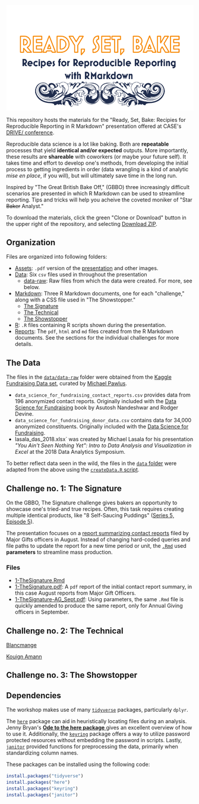 ![img](https://github.com/jrogol/ReadySetBake/blob/master/Assets/Main.png)


This repository hosts the materials for the "Ready, Set, Bake: Recipies for Reproducible Reporting in R Markdown" presentation offered at CASE's [DRIVE/ conference](https://www.case.org/drive).

Reproducible data science is a lot like baking. Both are **repeatable** processes that yield **identical and/or expected** outputs. More importantly, these results are **shareable** with coworkers (or maybe your future self).
It takes time and effort to develop one's methods, from developing the initial process to getting ingredients in order (data wrangling is a kind of analytic _mise en place_, if you will), but will ultimately save time in the long run.

Inspired by "The Great British Bake Off," (GBBO) three increasingly difficult scenarios are presented in which R Markdown can be used to streamline reporting. Tips and tricks will help you acheive the coveted moniker of "Star ~~Baker~~ Analyst."

To download the materials, click the green "Clone or Download" button in the upper right of the repository, and selecting [Download ZIP](https://github.com/jrogol/DRIVE2020/archive/master.zip).

## Organization

Files are organized into following folders:

* [Assets](https://github.com/jrogol/DRIVE2020/tree/master/Assets): `.pdf` version of the [presentation](https://github.com/jrogol/DRIVE2020/blob/master/Assets/ReadySetBake.pdf) and other images.
* [Data](https://github.com/jrogol/DRIVE2020/tree/master/Data): Six `csv` files used in throughout the presentation
  - [data-raw](https://github.com/jrogol/DRIVE2020/tree/master/Data/data-raw): Raw files from which the data were created. For more, see below.
* [Markdown](https://github.com/jrogol/DRIVE2020/tree/master/Markdown/): Three R Markdown documents, one for each "challenge," along with a CSS file used in "The Showstopper."
  - [The Signature](https://github.com/jrogol/DRIVE2020/tree/master/Markdown/1-TheSignature.Rmd)
  - [The Technical](https://github.com/jrogol/DRIVE2020/tree/master/Markdown/2-TheTechnical.Rmd)
  - [The Showstopper](https://github.com/jrogol/DRIVE2020/tree/master/Markdown/3-TheShowstopper.Rmd)
* [R](https://github.com/jrogol/DRIVE2020/tree/master/R/): `.R` files containing R scripts shown during the presentation.
* [Reports](https://github.com/jrogol/DRIVE2020/tree/master/Reports/): The `pdf`, `html` and `md` files created from the R Markdown documents. See the sections for the individual challenges for more details.

## The Data

The files in the [`data/data-raw`]() folder were obtained from the  [Kaggle Fundraising Data set](https://www.kaggle.com/michaelpawlus/fundraising-data), curated by [Michael Pawlus](https://github.com/michaelpawlus).

* `data_science_for_fundraising_contact_reports.csv` provides data from 196 anonymized contact reports. Originally included with the [Data Science for Fundraising](http://nandeshwar.info/ds4fundraising/) book by Asutosh Nandeshwar and Rodger Devine.
* `data_science_for_fundraising_donor_data.csv` contains data for 34,000 anonymized constituents. Originally included with the [Data Science for Fundraising](http://nandeshwar.info/ds4fundraising/).
* lasala_das_2018.xlsx` was created by Michael Lasala for his presentation _"You Ain't Seen Nothing Yet": Intro to Data Analysis and Visualization in Excel_ at the 2018 Data Analytics Symposium.

To better reflect data seen in the wild, the files in the [`data` folder](https://github.com/jrogol/DRIVE2020/tree/master/Data/) were adapted from the above using the [`createData.R` script](https://github.com/jrogol/DRIVE2020/blob/master/Data/data-raw/createData.R).

## Challenge no. 1: The Signature

On the GBBO, The Signature challenge gives bakers an opportunity to showcase one's tried-and true recipes. Often, this task requires creating multiple identical products, like "8 Self-Saucing Puddings" ([Series 5, Episode 5](https://en.wikipedia.org/wiki/The_Great_British_Bake_Off_(series_5)#Episode_4:_Desserts)).

The presentation focuses on a [report summarizing contact reports](https://github.com/jrogol/DRIVE2020/tree/master/Reports/1-TheSignature.pdf) filed by Major Gifts officers in August. Instead of changing hard-coded queries and file paths to update the report for a new time period or unit, the [`.Rmd`](https://github.com/jrogol/DRIVE2020/tree/master/Markdown/1-TheSignature.Rmd) used **parameters** to streamline mass production.

### Files
* [1-TheSignature.Rmd](https://github.com/jrogol/DRIVE2020/tree/master/Markdown/1-TheSignature.Rmd)
* [1-TheSignature.pdf](https://github.com/jrogol/DRIVE2020/tree/master/Reports/1-TheSignature.pdf): A `pdf` report of the initial contact report summary, in this case August reports from Major Gift Officers.
* [1-TheSignature-AG_Sept.pdf](https://github.com/jrogol/DRIVE2020/tree/master/Reports/1-TheSignature-AG_Sept.pdf): Using parameters, the same `.Rmd` file is quickly amended to produce the same report, only for Annual Giving officers in September.

## Challenge no. 2: The Technical

[Blancmange](https://en.wikipedia.org/wiki/The_Great_British_Bake_Off_(series_9)#Episode_4:_Desserts)

[Kouign Amann](https://en.wikipedia.org/wiki/The_Great_British_Bake_Off_(series_5)#Episode_7:_Pastry)

## Challenge no. 3: The Showstopper

## Dependencies

The workshop makes use of many [`tidyverse`](https://www.tidyverse.org/) packages, particularly `dplyr`.

The [`here`](https://here.r-lib.org/) package can aid in heuristically locating files during an analysis.
Jenny Bryan's [__Ode to the here package__ ](https://github.com/jennybc/here_here) gives an excellent overview of how to use it.
Additionally, the [`keyring`](https://github.com/r-lib/keyring) package offers a way to utilize password protected resources without embedding the password in scripts.
Lastly, [`janitor`](http://sfirke.github.io/janitor/) provided functions for preprocessing the data, primarily when standardizing column names.

These packages can be installed using the following code:
```r
install.packages("tidyverse")
install.packages("here")
install.packages("keyring")
install.packages("janitor")
```

<!--
library(dplyr)
library(readr)
library(ggplot2)
library(tidyr)
library(knitr)
library(here)
library(janitor)
library(kableExtra)
knitr, rmarkdown, gt.

forecats, reticulate, ROracle and DBI, odbc

RStudio
-->
